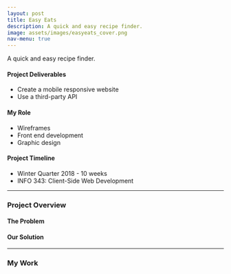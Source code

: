 ```yaml
---
layout: post
title: Easy Eats
description: A quick and easy recipe finder.
image: assets/images/easyeats_cover.png
nav-menu: true
---
```


<!-- Main -->
<div id="main" class="alt">
	<section id="one">
		<div class="inner">
			<p>A quick and easy recipe finder.</p>
			<div class="row">
				<div class="4u 12u$(medium)">
					<h4>Project Deliverables</h4>
					<ul class="alt"><li>Create a mobile responsive website</li>
					<li>Use a third-party API</li>
					</ul>
				</div>
				<div class="4u 12u$(medium)">
					<h4>My Role</h4>
					<ul class="alt"><li>Wireframes</li>
					<li>Front end development</li>
                    <li>Graphic design</li>
                    </ul>
				</div>
				<div class="4u$ 12u$(medium)">
					<h4>Project Timeline</h4>
					<ul class="alt"><li>Winter Quarter 2018 - 10 weeks</li>
					<li>INFO 343: Client-Side Web Development</li></ul>
				</div>
			</div>
			<hr class="major" />
			<!-- Project Overview -->
			<h3 id="elements">Project Overview</h3>
			<h4>The Problem</h4>
			<p></p>
			<h4>Our Solution</h4>
			<p></p>
			<hr class="major" />
			<h3 id="elements">My Work</h3>
			<p></p>
		</div>
	</section>
</div>